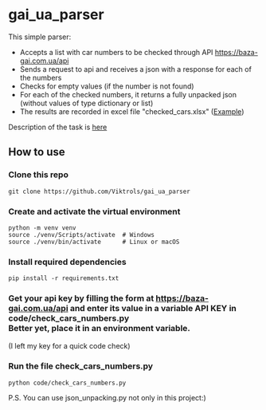 # gai_ua_parser

This simple parser:
- Accepts a list with car numbers to be checked through API https://baza-gai.com.ua/api
- Sends a request to api and receives a json with a response for each of the numbers
- Checks for empty values (if the number is not found)
- For each of the checked numbers, it returns a fully unpacked json (without values of type dictionary or list)
- The results are recorded in excel file "checked_cars.xlsx" (<a href='checked_cars.xlsx'>Example</a>)

Description of the task is <a href='task.txt'>here</a>

## How to use
### Clone this repo
```
git clone https://github.com/Viktrols/gai_ua_parser
```

### Create and activate the virtual environment
```
python -m venv venv
source ./venv/Scripts/activate  # Windows
source ./venv/bin/activate      # Linux or macOS
```

### Install required dependencies
```
pip install -r requirements.txt
```
### Get your api key by filling the form at https://baza-gai.com.ua/api and enter its value in a variable API KEY in code/check_cars_numbers.py <br> Better yet, place it in an environment variable.
(I left my key for a quick code check)
### Run the file check_cars_numbers.py
```
python code/check_cars_numbers.py
```

P.S. You can use json_unpacking.py not only in this project:)
